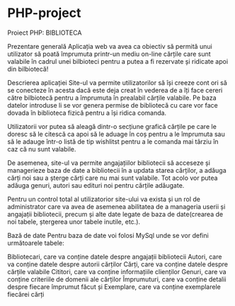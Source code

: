 # PHP-project
Proiect PHP:
BIBLIOTECA

Prezentare generală
Aplicația web va avea ca obiectiv să permită unui utilizator să poată împrumuta printr-un mediu on-line cărțile care sunt valabile în cadrul unei bilbioteci pentru a putea a fi rezervate și ridicate apoi din bilbiotecă!

Descrierea aplicației
Site-ul va permite utilizatorilor să își creeze cont ori să se conecteze în acesta dacă este deja creat în vederea de a îți face cereri către bilbiotecă pentru a împrumuta în prealabil cărțile valabile. Pe baza datelor introduse li se vor genera permise de bibliotecă cu care vor face dovada în biblioteca fizică pentru a își ridica comanda.

Utilizatorii vor putea să aleagă dintr-o secțiune grafică cărțile pe care le doresc să le citescă ca apoi să le aduage în coș pentru a le împrumuta sau să le adauge într-o listă de tip wishlitst pentru a le comanda mai târziu în caz că nu sunt valabile.

De asemenea, site-ul va permite angajațiilor bibliotecii să acceseze și managerieze baza de date a bibliotecii în a updata starea cărților, a adăuga cărți noi sau a șterge cărți care nu mai sunt valabile. Tot acolo vor putea adăuga genuri, autori sau edituri noi pentru cărțile adăugate.

Pentru un control total al utilizatorior site-ului va exista și un rol de administrator care va avea de asemenea abilitatea de a manageria userii și angajații bibliotecii, precum și alte date legate de baza de date(crearea de noi tabele, ștergerea unor tabele inutile, etc.).

Bază de date
Pentru baza de date voi folosi MySql unde se vor defini următoarele tabele:

Bibliotecari, care va conține datele despre angajații bibliotecii
Autori, care va conține datele despre autorii cărților
Cărți, care va conține datele despre cărțile valabile
Cititori, care va conține informațiile clienților
Genuri, care va conține criteriile de domenii ale cărților
Împrumuturi, care va conține detalii despre fiecare împrumut făcut și
Exemplare, care va conține exemplarele fiecărei cărți
